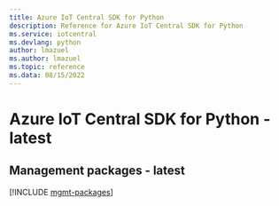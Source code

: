 ```yaml
---
title: Azure IoT Central SDK for Python
description: Reference for Azure IoT Central SDK for Python
ms.service: iotcentral
ms.devlang: python
author: lmazuel
ms.author: lmazuel
ms.topic: reference
ms.data: 08/15/2022
---
```

# Azure IoT Central SDK for Python - latest

## Management packages - latest
[!INCLUDE [mgmt-packages](iot-central-mgmt-index.md)]